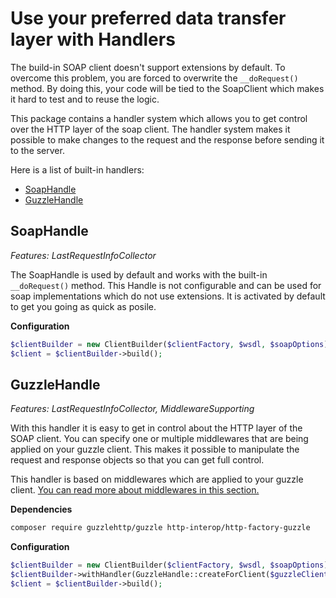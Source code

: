 # Use your preferred data transfer layer with Handlers

The build-in SOAP client doesn't support extensions by default.
To overcome this problem, you are forced to overwrite the `__doRequest()` method.
By doing this, your code will be tied to the SoapClient which makes it hard to test and to reuse the logic.

This package contains a handler system which allows you to get control over the HTTP layer of the soap client.
The handler system makes it possible to make changes to the request and the response before sending it to the server. 

Here is a list of built-in handlers:

- [SoapHandle](#soaphandle)
- [GuzzleHandle](#guzzlehandle)


## SoapHandle

*Features: LastRequestInfoCollector*

The SoapHandle is used by default and works with the built-in `__doRequest()` method.
This Handle is not configurable and can be used for soap implementations which do not use extensions.
It is activated by default to get you going as quick as posile.

**Configuration**
```php
$clientBuilder = new ClientBuilder($clientFactory, $wsdl, $soapOptions);
$client = $clientBuilder->build();
```


## GuzzleHandle

*Features: LastRequestInfoCollector, MiddlewareSupporting*

With this handler it is easy to get in control about the HTTP layer of the SOAP client.
You can specify one or multiple middlewares that are being applied on your guzzle client.
This makes it possible to manipulate the request and response objects so that you can get full control.

This handler is based on middlewares which are applied to your guzzle client.
[You can read more about middlewares in this section.](middlewares.md)

**Dependencies**
```sh
composer require guzzlehttp/guzzle http-interop/http-factory-guzzle
```

**Configuration**
```php
$clientBuilder = new ClientBuilder($clientFactory, $wsdl, $soapOptions);
$clientBuilder->withHandler(GuzzleHandle::createForClient($guzzleClient));
$client = $clientBuilder->build();
```

